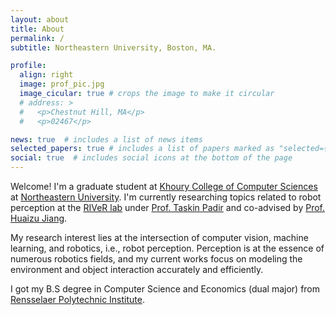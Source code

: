 ```yaml
---
layout: about
title: About
permalink: /
subtitle: Northeastern University, Boston, MA.

profile:
  align: right
  image: prof_pic.jpg
  image_cicular: true # crops the image to make it circular
  # address: >
  #   <p>Chestnut Hill, MA</p>
  #   <p>02467</p>

news: true  # includes a list of news items
selected_papers: true # includes a list of papers marked as "selected={true}"
social: true  # includes social icons at the bottom of the page
---
```


Welcome! I'm a graduate student at [Khoury College of Computer Sciences](https://www.khoury.northeastern.edu/) at [Northeastern University](https://northeastern.edu). I'm currently researching topics related to robot perception at the [RIVeR lab](https://robot.neu.edu/) under  [Prof. Taskin Padir](https://coe.northeastern.edu/people/padir-taskin/) and co-advised by  [Prof. Huaizu Jiang](https://jianghz.me/).

My research interest lies at the intersection of computer vision, machine learning, and robotics, i.e., robot perception. Perception is at the essence of numerous robotics fields, and my current works focus on modeling the environment and object interaction accurately and efficiently.

I got my B.S degree in Computer Science and Economics (dual major) from [Rensselaer Polytechnic Institute](https://rpi.edu/).